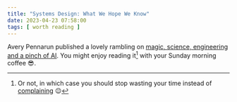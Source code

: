 ```yaml
---
title: "Systems Design: What We Hope We Know"
date: 2023-04-23 07:58:00
tags: [ worth reading ]
---
```

Avery Pennarun published a lovely rambling on [magic, science, engineering and a pinch of AI](https://apenwarr.ca/log/20230415). You might enjoy reading it[^ON] with your Sunday morning coffee 😎.
<!--more-->
[^ON]: Or not, in which case you should stop wasting your time instead of [complaining](/2021/11/worth-reading-bitcoin-fail.html#845) 😉